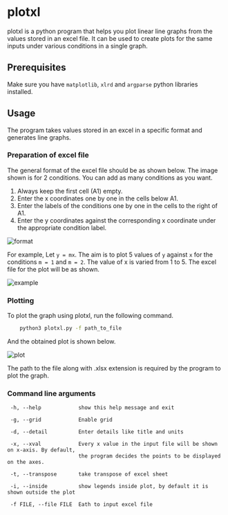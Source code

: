 # plotxl
plotxl is a python program that helps you plot linear line graphs from the values stored in an excel file.
It can be used to create plots for the same inputs under various conditions in a single graph.

## Prerequisites
Make sure you have ```matplotlib```, ```xlrd``` and ```argparse``` python libraries installed.

## Usage
The program takes values stored in an excel in a specific format and generates line graphs.

### Preparation of excel file 
The general format of the excel file should be as shown below. The image shown is for 2 conditions. You can add as many conditions as you want.

1. Always keep the first cell (A1) empty.
2. Enter the x coordinates one by one in the cells below A1.
3. Enter the labels of the conditions one by one in the cells to the right of A1.
4. Enter the y coordinates against the corresponding x coordinate under the appropriate condition label.

![format](https://user-images.githubusercontent.com/49730342/81736342-078e1e80-94b4-11ea-87fe-1c9aaa778492.png)

For example,
Let ```y = mx```. The aim is to plot 5 values of ```y``` against ```x``` for the conditions ```m = 1``` and ```m = 2```.
The value of x is varied from 1 to 5. The excel file for the plot will be as shown.

![example](https://user-images.githubusercontent.com/49730342/81736378-1674d100-94b4-11ea-87da-657af4c0c54f.png)


### Plotting
To plot the graph using plotxl, run the following command.

```bash 
    python3 plotxl.py -f path_to_file
```
And the obtained plot is shown below.

![plot](https://user-images.githubusercontent.com/49730342/81736695-9733cd00-94b4-11ea-9d50-833ce519eff9.png)

The path to the file along with .xlsx extension is required by the program to plot the graph.
 
 ### Command line arguments
 ```
  -h, --help            show this help message and exit

  -g, --grid            Enable grid

  -d, --detail          Enter details like title and units

  -x, --xval            Every x value in the input file will be shown on x-axis. By default, 
  						the program decides the points to be displayed on the axes.

  -t, --transpose       take transpose of excel sheet

  -i, --inside			show legends inside plot, by default it is shown outside the plot
  
  -f FILE, --file FILE  Eath to input excel file
```



